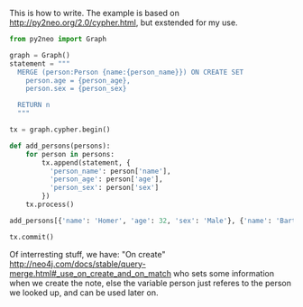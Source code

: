 This is how to write. The example is based on http://py2neo.org/2.0/cypher.html, but exstended for my use.

```python
from py2neo import Graph

graph = Graph()
statement = """
  MERGE (person:Person {name:{person_name}}) ON CREATE SET
    person.age = {person_age},
    person.sex = {person_sex}

  RETURN n
  """

tx = graph.cypher.begin()

def add_persons(persons):
    for person in persons:
        tx.append(statement, {
          'person_name': person['name'],
          'person_age': person['age'],
          'person_sex': person['sex']
        })
    tx.process()

add_persons[{'name': 'Homer', 'age': 32, 'sex': 'Male'}, {'name': 'Bart', 'age': 12, 'sex': 'Male'}]

tx.commit()
```

Of interresting stuff, we have: "On create" http://neo4j.com/docs/stable/query-merge.html#_use_on_create_and_on_match who 
sets some information when we create the note, else the variable person just referes to the person we looked up, and can be 
used later on.
